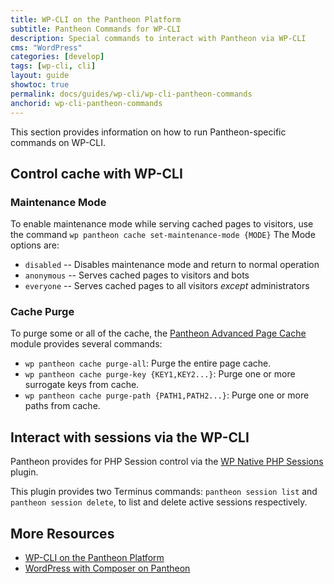 ```yaml
---
title: WP-CLI on the Pantheon Platform
subtitle: Pantheon Commands for WP-CLI
description: Special commands to interact with Pantheon via WP-CLI
cms: "WordPress"
categories: [develop]
tags: [wp-cli, cli]
layout: guide
showtoc: true
permalink: docs/guides/wp-cli/wp-cli-pantheon-commands
anchorid: wp-cli-pantheon-commands
---
```


This section provides information on how to run Pantheon-specific commands on WP-CLI.

## Control cache with WP-CLI

### Maintenance Mode
To enable maintenance mode while serving cached pages to visitors, use the command `wp pantheon cache set-maintenance-mode {MODE}`
The Mode options are: 
* `disabled` -- Disables maintenance mode and return to normal operation
* `anonymous` -- Serves cached pages to visitors and bots
* `everyone` -- Serves cached pages to all visitors _except_ administrators

### Cache Purge

To purge some or all of the cache, the [Pantheon Advanced Page Cache](https://wordpress.org/plugins/pantheon-advanced-page-cache/) module provides several commands:

* `wp pantheon cache purge-all`: Purge the entire page cache.
* `wp pantheon cache purge-key {KEY1,KEY2...}`: Purge one or more surrogate keys from cache.
* `wp pantheon cache purge-path {PATH1,PATH2...}`: Purge one or more paths from cache.

## Interact with sessions via the WP-CLI

Pantheon provides for PHP Session control via the [WP Native PHP Sessions](https://wordpress.org/plugins/wp-native-php-sessions/) plugin.

This plugin provides two Terminus commands: `pantheon session list` and `pantheon session delete`, to list and delete active sessions respectively.

## More Resources

- [WP-CLI on the Pantheon Platform](/guides/wp-cli)
- [WordPress with Composer on Pantheon](/guides/wordpress-composer)

